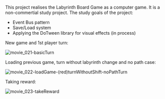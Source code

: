 This project realises the Labyrinth Board Game as a computer game. It is a non-commertial study project.
The study goals of the project:
 - Event Bus pattern
 - Save/Load system
 - Applying the DoTween library for visual effects (in process)


New game and 1st player turn:

![movie_021-basicTurn](https://github.com/user-attachments/assets/ec5e159b-9dc0-4841-b588-6e899472cce5)


Loading previous game, turn without labyrinth change and no path case:

![movie_022-loadGame-(red)turnWithoutShift-noPathTurn](https://github.com/user-attachments/assets/8efcfe85-39e8-445b-81dc-b07f62418efe)


Taking reward:

![movie_023-takeReward](https://github.com/user-attachments/assets/9072cda7-c061-4652-8b33-f75b80297d8e)
